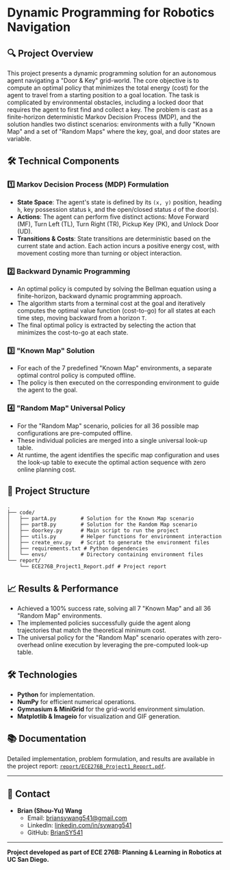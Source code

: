 # Dynamic Programming for Robotics Navigation

## 🔍 Project Overview

This project presents a dynamic programming solution for an autonomous agent navigating a "Door & Key" grid-world. The core objective is to compute an optimal policy that minimizes the total energy (cost) for the agent to travel from a starting position to a goal location. The task is complicated by environmental obstacles, including a locked door that requires the agent to first find and collect a key. The problem is cast as a finite-horizon deterministic Markov Decision Process (MDP), and the solution handles two distinct scenarios: environments with a fully "Known Map" and a set of "Random Maps" where the key, goal, and door states are variable.

## 🛠️ Technical Components

### 1️⃣ Markov Decision Process (MDP) Formulation

  * **State Space**: The agent's state is defined by its `(x, y)` position, heading `h`, key possession status `k`, and the open/closed status `d` of the door(s).
  * **Actions**: The agent can perform five distinct actions: Move Forward (MF), Turn Left (TL), Turn Right (TR), Pickup Key (PK), and Unlock Door (UD).
  * **Transitions & Costs**: State transitions are deterministic based on the current state and action. Each action incurs a positive energy cost, with movement costing more than turning or object interaction.

### 2️⃣ Backward Dynamic Programming

  * An optimal policy is computed by solving the Bellman equation using a finite-horizon, backward dynamic programming approach.
  * The algorithm starts from a terminal cost at the goal and iteratively computes the optimal value function (cost-to-go) for all states at each time step, moving backward from a horizon `T`.
  * The final optimal policy is extracted by selecting the action that minimizes the cost-to-go at each state.

### 3️⃣ "Known Map" Solution

  * For each of the 7 predefined "Known Map" environments, a separate optimal control policy is computed offline.
  * The policy is then executed on the corresponding environment to guide the agent to the goal.

### 4️⃣ "Random Map" Universal Policy

  * For the "Random Map" scenario, policies for all 36 possible map configurations are pre-computed offline.
  * These individual policies are merged into a single universal look-up table.
  * At runtime, the agent identifies the specific map configuration and uses the look-up table to execute the optimal action sequence with zero online planning cost.

## 📂 Project Structure

```
.
├── code/
│   ├── partA.py        # Solution for the Known Map scenario
│   ├── partB.py        # Solution for the Random Map scenario
│   ├── doorkey.py      # Main script to run the project
│   ├── utils.py        # Helper functions for environment interaction
│   ├── create_env.py   # Script to generate the environment files
│   ├── requirements.txt # Python dependencies
│   └── envs/           # Directory containing environment files
└── report/
    └── ECE276B_Project1_Report.pdf # Project report
```

## 📈 Results & Performance

  * Achieved a 100% success rate, solving all 7 "Known Map" and all 36 "Random Map" environments.
  * The implemented policies successfully guide the agent along trajectories that match the theoretical minimum cost.
  * The universal policy for the "Random Map" scenario operates with zero-overhead online execution by leveraging the pre-computed look-up table.

## 🛠️ Technologies

  * **Python** for implementation.
  * **NumPy** for efficient numerical operations.
  * **Gymnasium & MiniGrid** for the grid-world environment simulation.
  * **Matplotlib & Imageio** for visualization and GIF generation.

## 📚 Documentation

Detailed implementation, problem formulation, and results are available in the project report: [`report/ECE276B_Project1_Report.pdf`](https://www.google.com/search?q=report/ECE276B_Project1_Report.pdf).

---

## 📧 Contact
- **Brian (Shou-Yu) Wang**  
  - Email: briansywang541@gmail.com  
  - LinkedIn: [linkedin.com/in/sywang541](https://linkedin.com/in/sywang541)
  - GitHub: [BrianSY541](https://github.com/BrianSY541)

---

**Project developed as part of ECE 276B: Planning & Learning in Robotics at UC San Diego.**
